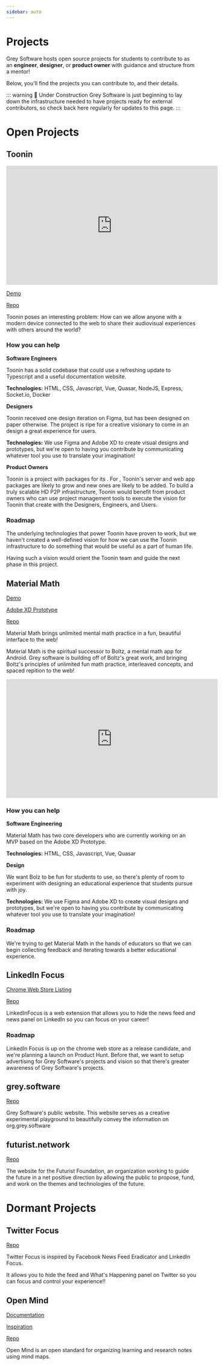 ```yaml
---
sidebar: auto
---
```


# Projects

Grey Software hosts open source projects for students to contribute to as an **engineer**, **designer**, or **product owner** with guidance and structure from a mentor!

Below, you'll find the projects you can contribute to, and their details.

::: warning 🚧 Under Construction
Grey Software is just beginning to lay down the infrastructure needed to have  projects ready for external contributors, so check back here regularly for updates to this page. 
:::

# Open Projects

## Toonin

<iframe width="560" height="315" src="https://www.youtube.com/embed/ImxxRMPVHzs" frameborder="0" allow="accelerometer; autoplay; encrypted-media; gyroscope; picture-in-picture" allowfullscreen></iframe>

[Demo](https://www.toonin.ml)

[Repo](https://github.com/grey-software/toonin)

Toonin poses an interesting problem: How can we allow anyone with a modern device connected to the web to share their audiovisual experiences with others around the world?

### How you can help

**Software Engineers**

Toonin has a solid codebase that could use a refreshing update to Typescript and a useful documentation website.

**Technologies:** HTML, CSS, Javascript, Vue, Quasar, NodeJS, Express, Socket.io, Docker

**Designers**

Toonin received one design iteration on Figma, but has been designed on paper otherwise. The project is ripe for a creative visionary to come in an design a great experience for users.

**Technologies:** We use Figma and Adobe XD to create visual designs and prototypes, but we're open to having you contribute by communicating whatever tool you use to translate your imagination!

**Product Owners**

Toonin is a project with packages for its . For , Toonin's server and web app packages are likely to grow and new ones are likely to be added. To build a truly scalable HD P2P infrastructure, Toonin would benefit from product owners who can use project management tools to execute the vision for Toonin that create with the Designers, Engineers, and Users.  

### Roadmap

The underlying technologies that power Toonin have proven to work, but we haven't created a well-defined vision for how we can use the Toonin infrastructure to do something that would be useful as a part of human life. 

Having such a vision would orient the Toonin team and guide the next phase in this project.

## Material Math

[Demo](https://material-math.grey.software)

[Adobe XD Prototype](https://xd.adobe.com/view/0440e49d-73b0-4682-8fd7-10c48e861581-5113/screen/a20a6f32-e20e-4735-83d6-cab732b51e39)

[Repo](https://github.com/grey-software/material-math)

Material Math brings unlimited mental math practice in a fun, beautiful interface to the web!

Material Math is the spiritual successor to Boltz, a mental math app for Android. Grey software is building off of Boltz's great work, and bringing Boltz's principles of unlimited fun math practice, interleaved concepts, and spaced repition to the web!

<iframe width="560" height="315" src="https://www.youtube.com/embed/ceACiAdXSDc" frameborder="0" allow="accelerometer; autoplay; encrypted-media; gyroscope; picture-in-picture" allowfullscreen></iframe>

### How you can help

**Software Engineering**

Material Math has two core developers who are currently working on an MVP based on the Adobe XD Prototype. 

**Technologies:** HTML, CSS, Javascript, Vue, Quasar

**Design**

We want Bolz to be fun for students to use, so there's plenty of room to experiment with designing an educational experience that students pursue with joy.

**Technologies:** We use Figma and Adobe XD to create visual designs and prototypes, but we're open to having you contribute by communicating whatever tool you use to translate your imagination!

### Roadmap

We're trying to get Material Math in the hands of educators so that we can begin collecting feedback and iterating towards a better educational experience. 


## LinkedIn Focus

[Chrome Web Store Listing](https://chrome.google.com/webstore/detail/linkedin-focus/cmafljjdkloacahjddlpaognhjpacdff?hl=en&authuser=2)

[Repo](https://github.com/grey-software/LinkedInFocus)

LinkedInFocus is a web extension that allows you to hide the news feed and news panel on LinkedIn so you can focus on your career!

### Roadmap

LinkedIn Focus is up on the chrome web store as a release candidate, and we're planning a launch on Product Hunt. Before that, we want to setup advertising for Grey Software's projects and vision so that there's greater awareness of Grey Software's projects.


## grey.software

[Repo](https://github.com/grey-software/grey.software)

Grey Software's public website. This website serves as a creative experimental playground to beautifully convey the information on org.grey.software

## futurist.network

[Repo](https://github.com/grey-software/futurist.network)

The website for the Futurist Foundation, an organization working to guide the future in a net positive direction by allowing the public to propose, fund, and work on the themes and technologies of the future.  


# Dormant Projects

## Twitter Focus

[Repo](https://github.com/grey-software/Twitter-Focus)

Twitter Focus is inspired by Facebook News Feed Eradicator and LinkedIn Focus.

It allows you to hide the feed and What's Happening panel on Twitter so you can focus and control your experience!!

## Open Mind

[Documentation](https://docs.open-mind.tech/)

[Inspiration](https://deeplink.space/)

[Repo](https://github.com/grey-software/openmind)

Open Mind is an open standard for organizing learning and research notes using mind maps.
